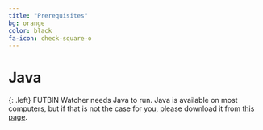 ```yaml
---
title: "Prerequisites"
bg: orange
color: black
fa-icon: check-square-o
---
```


# Java
{: .left}
FUTBIN Watcher needs Java to run. Java is available on most computers, but if that is not the case for you, please download it from [this page](https://www.java.com/en/download/).
